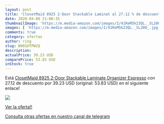 ```yaml
---
layout: post
title: 'ClosetMaid 8925 2-Door Stackable Laminat al 27.12 % de descuento'
date: 2020-04-08 21:00:35
thumbnailImage: 'https://m.media-amazon.com/images/I/41ReM5k23QL._SL200_.jpg'
images: [ 'https://m.media-amazon.com/images/I/41ReM5k23QL._SL200_.jpg' ]
comments: true
category: ofertas
author: ring
slug: B001UTPW2Q
description:
actualPrice: 39.23 USD
comparePrice: 53.83 USD
inStock: true
---
```


Está [ClosetMaid 8925 2-Door Stackable Laminate Organizer  Espresso](https://www.amazon.com/dp/B001UTPW2Q/?tag=redken08-20) con 27.12 de descuento por 39.23 USD (original: 53.83 USD) en el siguiente enlace!

[![](https://m.media-amazon.com/images/I/41ReM5k23QL._SL200_.jpg)](https://www.amazon.com/dp/B001UTPW2Q/?tag=redken08-20)

[Ver la oferta!!](https://www.amazon.com/dp/B001UTPW2Q/?tag=redken08-20)

[Consulta otras ofertas en nuestro canal de telegram](https://t.me/s/ofertas25)
